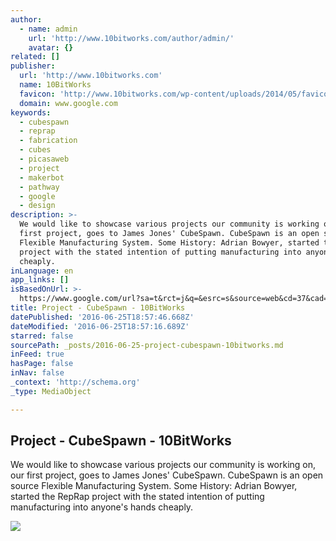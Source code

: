 ```yaml
---
author:
  - name: admin
    url: 'http://www.10bitworks.com/author/admin/'
    avatar: {}
related: []
publisher:
  url: 'http://www.10bitworks.com'
  name: 10BitWorks
  favicon: 'http://www.10bitworks.com/wp-content/uploads/2014/05/favicon.png'
  domain: www.google.com
keywords:
  - cubespawn
  - reprap
  - fabrication
  - cubes
  - picasaweb
  - project
  - makerbot
  - pathway
  - google
  - design
description: >-
  We would like to showcase various projects our community is working on, our
  first project, goes to James Jones' CubeSpawn. CubeSpawn is an open source
  Flexible Manufacturing System. Some History: Adrian Bowyer, started the RepRap
  project with the stated intention of putting manufacturing into anyone's hands
  cheaply.
inLanguage: en
app_links: []
isBasedOnUrl: >-
  https://www.google.com/url?sa=t&rct=j&q=&esrc=s&source=web&cd=37&cad=rja&uact=8&ved=0ahUKEwjGgPOs7cPNAhWDxYMKHTwuBCA4HhAWCD0wBg&url=http%3A%2F%2Fwww.10bitworks.com%2F2010%2F07%2F20%2Fproject-cubespawn%2F&usg=AFQjCNElgRkuWYwb7YaHfevLSg4Ax64KPg&sig2=_1RCLZveybC6s97dO4D-rA&bvm=bv.125596728,d.amc
title: Project - CubeSpawn - 10BitWorks
datePublished: '2016-06-25T18:57:46.668Z'
dateModified: '2016-06-25T18:57:16.689Z'
starred: false
sourcePath: _posts/2016-06-25-project-cubespawn-10bitworks.md
inFeed: true
hasPage: false
inNav: false
_context: 'http://schema.org'
_type: MediaObject

---
```

<article style=""><h1>Project - CubeSpawn - 10BitWorks</h1><p>We would like to showcase various projects our community is working on, our first project, goes to James Jones' CubeSpawn. CubeSpawn is an open source Flexible Manufacturing System. Some History: Adrian Bowyer, started the RepRap project with the stated intention of putting manufacturing into anyone's hands cheaply.</p><img src="http://www.10bitworks.com/wp-content/uploads/2015/09/10bitworks-hacker-space-coworking-san-antonio-logo2.jpg" /></article>